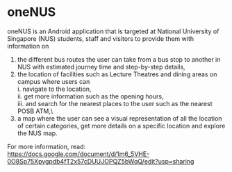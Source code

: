# oneNUS
oneNUS is an Android application that is targeted at National University of Singapore (NUS) students, staff and visitors to provide them with information on 
1. the different bus routes the user can take from a bus stop to another in NUS with estimated journey time and step-by-step details,
2. the location of facilities such as Lecture Theatres and dining areas on campus where users can\
i. navigate to the location,\
ii. get more information such as the opening hours,\
iii. and search for the nearest places to the user such as the nearest POSB ATM,\
3. a map where the user can see a visual representation of all the location of certain categories, get more details on a specific location and explore the NUS map.

For more information, read: https://docs.google.com/document/d/1m6_5VHE-0O8Sp75Xpvgpdb4fT2x57cDUUJOPQZ5bWqQ/edit?usp=sharing